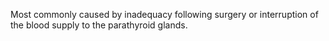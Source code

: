 Most commonly caused by inadequacy following surgery or interruption of the blood supply to the parathyroid glands.
